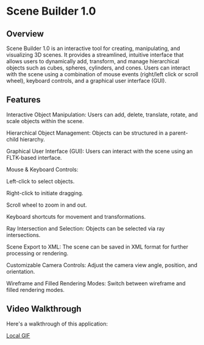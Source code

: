 # Scene Builder 1.0

## Overview

Scene Builder 1.0 is an interactive tool for creating, manipulating, and visualizing 3D scenes. It provides a streamlined, intuitive interface that allows users to dynamically add, transform, and manage hierarchical objects such as cubes, spheres, cylinders, and cones. Users can interact with the scene using a combination of mouse events (right/left click or scroll wheel), keyboard controls, and a graphical user interface (GUI).

## Features

Interactive Object Manipulation: Users can add, delete, translate, rotate, and scale objects within the scene.

Hierarchical Object Management: Objects can be structured in a parent-child hierarchy.

Graphical User Interface (GUI): Users can interact with the scene using an FLTK-based interface.

Mouse & Keyboard Controls:

Left-click to select objects.

Right-click to initiate dragging.

Scroll wheel to zoom in and out.

Keyboard shortcuts for movement and transformations.

Ray Intersection and Selection: Objects can be selected via ray intersections.

Scene Export to XML: The scene can be saved in XML format for further processing or rendering.

Customizable Camera Controls: Adjust the camera view angle, position, and orientation.

Wireframe and Filled Rendering Modes: Switch between wireframe and filled rendering modes.

## Video Walkthrough

Here's a walkthrough of this application:

[Local GIF](./demo.gif)

